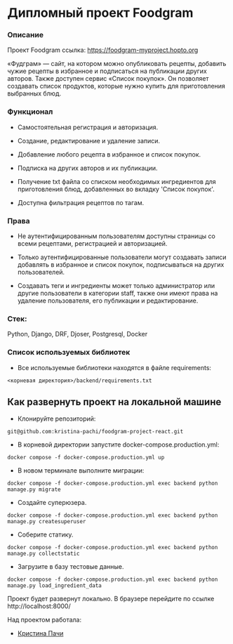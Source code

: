 # Дипломный проект Foodgram

### Описание

Проект Foodgram ссылка: https://foodgram-myproject.hopto.org

«Фудграм» — сайт, на котором можно опубликовать рецепты, добавить чужие рецепты в избранное и подписаться на публикации других авторов. Также доступен сервис «Список покупок». Он позволяет создавать список продуктов, которые нужно купить для приготовления выбранных блюд.

### Функционал

- Самостоятельная регистрация и авторизация.

- Создание, редактирование и удаление записи.

- Добавление любого рецепта в избранное и список покупок.

- Подписка на других авторов и их публикации.

- Получение txt файла со списком необходимых ингредиентов для приготовления блюд, добавленных во вкладку 'Список покупок'.

- Доступна фильтрация рецептов по тагам.

### Права

- Не аутентифицированным пользователям доступны страницы со всеми рецептами, регистрацией и авторизацией.

- Только аутентифицированные пользователи могут создавать записи добавлять в избранное и список покупок, подписываться на других пользователей.

- Создавать теги и ингредиенты может только администратор или другие пользователи в категории staff, также они имеют права на удаление пользователя, его публикации и редактирование.

### Стек:

Python, Django, DRF, Djoser, Postgresql, Docker

### Список используемых библиотек
- Все используемые библиотеки находятся в файле requirements:
```
<корневая директория>/backend/requirements.txt
```

## Как развернуть проект на локальной машине
- Клонируйте репозиторий:
```
git@github.com:kristina-pachi/foodgram-project-react.git
```
- В корневой директории запустите docker-compose.production.yml:
```
docker compose -f docker-compose.production.yml up
```
- В новом терминале выполните миграции:
```
docker compose -f docker-compose.production.yml exec backend python manage.py migrate
```
- Создайте суперюзера. 
```
docker compose -f docker-compose.production.yml exec backend python manage.py createsuperuser
```
- Соберите статику.
```
docker compose -f docker-compose.production.yml exec backend python manage.py collectstatic 
```
- Загрузите в базу тестовые данные.
```
docker compose -f docker-compose.production.yml exec backend python manage.py load_ingredient_data
```
Проект будет развернут локально. В браузере перейдите по ссылке http://localhost:8000/


Над проектом работала:
- [Кристина Пачи](https://github.com/kristina_pachi)
